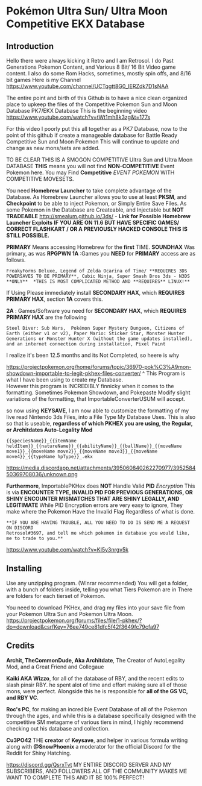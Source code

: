 Pokémon Ultra Sun/ Ultra Moon Competitive EKX Database
========================================================================
Introduction
------------------------------------------------------------------------
Hello there were always kicking it Retro and I am Retrosol.  I do Past Generations Pokemon Content, and Various 8 Bit/ 16 Bit
Video game content.  I also do some Rom Hacks, sometimes, mostly spin offs, and 8/16 bit games
Here is my Channel
https://www.youtube.com/channel/UCTqgtt8G0_IERZdk7D1sNAA


The entire point and birth of this Github is to have a nice clean organized place to upkeep the files
of the Competitive Pokemon Sun and Moon Database PK7/EKX Database
This is the beginning video
https://www.youtube.com/watch?v=tWt1mh8k3zg&t=177s

For this video I poorly put this all together as a PK7 Database, now to 
the point of this github if create a manageable database for Battle Ready Competitive Sun and Moon Pokemon
This will continue to update and change as new mons/sets are added.


TO BE CLEAR THIS IS A SMOGON COMPETITIVE Ultra Sun and Ultra Moon DATABASE
**THIS** means you will not find **NON-COMPETITIVE** Event Pokemon here.  You may Find **Competitive** *EVENT POKEMON*
WITH COMPETITIVE MOVESETS. 

You need **Homebrew Launcher** to take complete advantage of the Database.
As Homebrew Launcher allows you to use at least **PKSM**, and **Checkpoint** to be able to inject Pokemon, 
or Simply Entire Save Files. As some Pokemon in the Database are Createable, and Injectable but **NOT TRADEABLE**
http://smealum.github.io/3ds/ - **Link for Possible Homebrew Launcher Exploits**
**IF YOU ARE ON 11.6 BUT HAVE SPECIFIC GAMES/ CORRECT FLASHKART / OR A PREVIOUSLY HACKED CONSOLE THIS IS STILL POSSIBLE.**


**PRIMARY** Means accessing Homebrew for the **first** TIME.
**SOUNDHAX** Was primary, as was **RPGPWN**
**1A** :Games you **NEED** for **PRIMARY** access are as follows.

`FreakyForms Deluxe,
Legend of Zelda Ocarina of Time/ **REQUIRES 3DS POWERSAVES TO BE PRIMARY**,
Cubic Ninja,
Super Smash Bros 3ds - N3DS **ONLY**  *THIS IS MOST COMPLICATED METHOD AND **REQUIRES** LINUX!**`

If Using Please immediately install **SECONDARY HAX**, which **REQUIRES PRIMARY HAX**, section **1A** covers this.



**2A** : Games/Software you need for **SECONDARY HAX**, which **REQUIRES PRIMARY HAX** are the following

`Steel Diver: Sub Wars, 
Pokémon Super Mystery Dungeon,
Citizens of Earth (either v1 or v2),
Paper Mario: Sticker Star,
Monster Hunter Generations or Monster Hunter X (without the game updates installed), and an internet connection during installation,
Pixel Paint`



I realize it's been 12.5 months and its Not Completed, so heere is why

https://projectpokemon.org/home/forums/topic/36970-pok%C3%A9mon-showdown-importable-to-legit-pkhex-files-converter/
^ This Program is what I have been using to create my Database.  
However this program is INCREDIBLY finnicky when it comes to the formatting.
Sometimes Pokemon Showdown, and Pokepaste Modify slight variations of the formatting, that ImportableConverterUSUM will accept.


so now using **KEYSAVE**, I am now able to customize the formatting of my live read Nintendo 3ds Files, into a File Type My Database Uses.
This is also so that is useable, **regardless of which PKHEX you are using, the Regular, or Architdates Auto-Legality Mod**

```{{speciesName}}_{{itemName heldItem}}_{{natureName}}_{{abilityName}}_{{ballName}}_{{moveName move1}}_{{moveName move2}}_{{moveName move3}}_{{moveName move4}}_{{typeName hpType}}_.ekx```

https://media.discordapp.net/attachments/395060840262270977/395258450369708036/unknown.png

**Furthermore**, ImportablePKHex does **NOT** Handle Valid **PID** *Encryption*
This is via **ENCOUNTER TYPE, INVALID PID FOR PREVIOUS GENERATIONS, OR SHINY ENCOUNTER MISMATCHES THAT ARE SHINY LEGALLY, AND LEGITIMATE**
While PID Encryption errors are very easy to ignore, They make where the Pokemon Have the Invalid Flag Regardless of what is done.


    **IF YOU ARE HAVING TROUBLE, ALL YOU NEED TO DO IS SEND ME A REQUEST ON DISCORD
    Retrosol#3697, and tell me which pokemon in database you would like, me to trade to you.**

https://www.youtube.com/watch?v=KI5y3nrgv5k





Installing
------------------------------------------------------------------------



Use any unzipping program. (Winrar recommended)
You will get a folder, with a bunch of folders inside, telling you what Tiers Pokemon are in
There are folders for each tierset of Pokemon.

You need to download PKHex, and drag my files into your save file from your Pokemon Ultra Sun and Pokemon Ultra Moon.
https://projectpokemon.org/forums/files/file/1-pkhex/?do=download&csrfKey=76ee749ce81dfc5f42f3649fc79cfa97


Credits
------------------------------------------------------------------------
**Archit, TheCommonDude, Aka Architdate**, The Creator of AutoLegality Mod, and a Great Friend and Collegaue


**Kaiki AKA Wizzo**, for all of the database of RBY, and the recent edits to slash pinsir RBY. he spent alot of time and effort making sure all of those mons, were perfect. Alongside this he is responsible for **all of the GS VC, and RBY VC**.


**Roc's PC**, for making an incredible Event Database of all of the Pokemon through the ages, and while this is a database specifically designed with the competitive SM metagame of various tiers in mind, I highly recommend checking out his database and collection.


**Cu3PO42** THE **creator** of **Keysave**, and helper in various formula writing along with **@SnowPhoenix** a moderator for the official Discord for the Reddit for Shiny Hatching.

https://discord.gg/QsrxTvt  MY ENTIRE DISCORD SERVER AND MY SUBSCRIBERS, AND FOLLOWERS ALL OF THE COMMUNITY MAKES ME WANT TO COMPLETE THIS AND IT BE 100% PERFECT!
